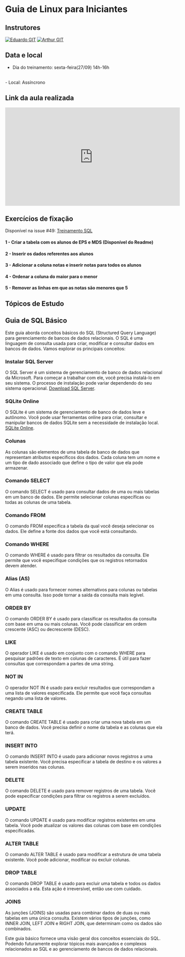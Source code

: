 # Guia de Linux para Iniciantes

## Instrutores
[![Eduardo GIT](https://github.com/fga-eps-mds/2023-2-GEROcuidado-Doc/assets/51385738/65614956-58ab-43b5-a795-064c0f7b6cac)](https://github.com/EduardoGurgel)
[![Arthur GIT](https://github.com/fga-eps-mds/2023-2-GEROcuidado-Doc/assets/51385738/73190488-1ad3-4fdf-bd49-c2c2d53629ea)](https://github.com/art1505)

## Data e local
- Dia do treinamento: sexta-feira(27/09) 14h-16h
</br>
- Local: Assíncrono

## Link da aula realizada
<iframe width="560" height="315" src="https://www.youtube.com/embed/BoHwt0wmkC8?si=mD_V2bw3GGnfj3_K" title="YouTube video player" frameborder="0" allow="accelerometer; autoplay; clipboard-write; encrypted-media; gyroscope; picture-in-picture; web-share" allowfullscreen></iframe>

## Exercícios de fixação
Disponível na issue #49: [Treinamento SQL](https://github.com/fga-eps-mds/2023-2-GEROcuidado-Doc/issues/49)
#### 1 - Criar a tabela com os alunos de EPS e MDS (Disponível do Readme)

#### 2 - Inserir os dados referentes aos alunos

#### 3 - Adicionar a coluna notas e inserir notas para todos os alunos

#### 4 - Ordenar a coluna do maior para o menor

#### 5 - Remover as linhas em que as notas são menores que 5

## Tópicos de Estudo

## Guia de SQL Básico
Este guia aborda conceitos básicos do SQL (Structured Query Language) para gerenciamento de bancos de dados relacionais. O SQL é uma linguagem de consulta usada para criar, modificar e consultar dados em bancos de dados. Vamos explorar os principais conceitos:

### Instalar SQL Server
O SQL Server é um sistema de gerenciamento de banco de dados relacional da Microsoft. Para começar a trabalhar com ele, você precisa instalá-lo em seu sistema. O processo de instalação pode variar dependendo do seu sistema operacional. [Download SQL Server](https://www.microsoft.com/pt-br/sql-server/sql-server-downloads).

### SQLite Online
O SQLite é um sistema de gerenciamento de banco de dados leve e autônomo. Você pode usar ferramentas online para criar, consultar e manipular bancos de dados SQLite sem a necessidade de instalação local. [SQLite Online](https://sqliteonline.com/).

### Colunas
As colunas são elementos de uma tabela de banco de dados que representam atributos específicos dos dados. Cada coluna tem um nome e um tipo de dado associado que define o tipo de valor que ela pode armazenar.

### Comando SELECT
O comando SELECT é usado para consultar dados de uma ou mais tabelas em um banco de dados. Ele permite selecionar colunas específicas ou todas as colunas de uma tabela.

### Comando FROM
O comando FROM especifica a tabela da qual você deseja selecionar os dados. Ele define a fonte dos dados que você está consultando.

### Comando WHERE
O comando WHERE é usado para filtrar os resultados da consulta. Ele permite que você especifique condições que os registros retornados devem atender.

### Alias (AS)
O Alias é usado para fornecer nomes alternativos para colunas ou tabelas em uma consulta. Isso pode tornar a saída da consulta mais legível.

### ORDER BY
O comando ORDER BY é usado para classificar os resultados da consulta com base em uma ou mais colunas. Você pode classificar em ordem crescente (ASC) ou decrescente (DESC).

### LIKE
O operador LIKE é usado em conjunto com o comando WHERE para pesquisar padrões de texto em colunas de caracteres. É útil para fazer consultas que correspondam a partes de uma string.

### NOT IN
O operador NOT IN é usado para excluir resultados que correspondam a uma lista de valores especificada. Ele permite que você faça consultas negando uma lista de valores.

### CREATE TABLE
O comando CREATE TABLE é usado para criar uma nova tabela em um banco de dados. Você precisa definir o nome da tabela e as colunas que ela terá.

### INSERT INTO
O comando INSERT INTO é usado para adicionar novos registros a uma tabela existente. Você precisa especificar a tabela de destino e os valores a serem inseridos nas colunas.

### DELETE
O comando DELETE é usado para remover registros de uma tabela. Você pode especificar condições para filtrar os registros a serem excluídos.

### UPDATE
O comando UPDATE é usado para modificar registros existentes em uma tabela. Você pode atualizar os valores das colunas com base em condições especificadas.

### ALTER TABLE
O comando ALTER TABLE é usado para modificar a estrutura de uma tabela existente. Você pode adicionar, modificar ou excluir colunas.

### DROP TABLE
O comando DROP TABLE é usado para excluir uma tabela e todos os dados associados a ela. Esta ação é irreversível, então use com cuidado.

### JOINS
As junções (JOINS) são usadas para combinar dados de duas ou mais tabelas em uma única consulta. Existem vários tipos de junções, como INNER JOIN, LEFT JOIN e RIGHT JOIN, que determinam como os dados são combinados.

Este guia básico fornece uma visão geral dos conceitos essenciais do SQL. Podendo futuramente explorar tópicos mais avançados e complexos relacionados ao SQL e ao gerenciamento de bancos de dados relacionais.
